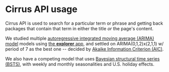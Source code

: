 # Cirrus API usage

Cirrus API is used to search for a particular term or phrase and getting back packages that contain that term in either the title *or* the page's content.

We studied multiple [autoregressive integrated moving average (ARIMA) model](https://en.wikipedia.org/wiki/Autoregressive_integrated_moving_average) models using [the **explorer** app](https://github.com/bearloga/wmf-discovery-forecasting/tree/master/explorer), and settled on ARIMA(0,1,2)x(2,1,1) w/ period of 7 as the best one -- decided by [Akaike Information Criterion (AIC)](https://en.wikipedia.org/wiki/Akaike_information_criterion).

We also have a competing model that uses [Bayesian structural time series (BSTS)](https://en.wikipedia.org/wiki/Bayesian_structural_time_series), with weekly and monthly seasonalities and U.S. holiday effects.
